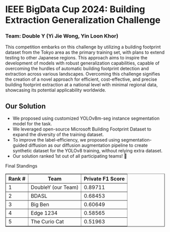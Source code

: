 # IEEE BigData Cup 2024: Building Extraction Generalization Challenge

### Team: Double Y (Yi Jie Wong, Yin Loon Khor)

This competition embarks on this challenge by utilizing a building footprint dataset from the Tokyo area as the primary training set, with plans to extend testing to other Japanese regions. This approach aims to inspire the development of models with robust generalization capabilities, capable of overcoming the hurdles of automatic building footprint detection and extraction across various landscapes. Overcoming this challenge signifies the creation of a novel approach for efficient, cost-effective, and precise building footprint extraction at a national level with minimal regional data, showcasing its potential applicability worldwide.

## Our Solution

- We proposed using customized YOLOv8m-seg instance segmentation model for the task.
- We leveraged open-source Microsoft Building Footprint Dataset to expand the diversity of the training dataset.
- To improve the label-efficiency, we proposed using segmentation-guided diffusion as our diffusion augmentation pipeline to create synthetic dataset for the YOLOv8 training, without relying extra dataset.
- Our solution ranked 1st out of all participating teams! 🏅

<!DOCTYPE html>
<html lang="en">
<head>
    <meta charset="UTF-8">
    <meta name="viewport" content="width=device-width, initial-scale=1.0">
    Final Standings
</head>
<body>
    <table border="1">
        <tr>
            <th>Rank #</th>
            <th>Team</th>
            <th>Private F1 Score</th>
        </tr>
        <tr>
            <td>1</td>
            <td>DoubleY (our Team)</td>
            <td>0.89711</td>
        </tr>
        <tr>
            <td>2</td>
            <td>BDASL</td>
            <td>0.68453</td>
        </tr>
        <tr>
            <td>3</td>
            <td>Big Ben</td>
            <td>0.60649</td>
        </tr>
        <tr>
            <td>4</td>
            <td>Edge 1234</td>
            <td>0.58565</td>
        </tr>
        <tr>
            <td>5</td>
            <td>The Curio Cat</td>
            <td>0.51963</td>
        </tr>
    </table>
</body>
</html>

